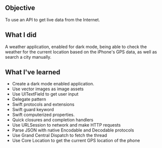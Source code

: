 ## Objective

To use an API to get live data from the Internet. 

## What I did

A weather application, enabled for dark mode, being able to check the weather for the current location based on the iPhone's GPS data, as well as search a city manually. 

## What I've learned

* Create a dark mode enabled application.
* Use vector images as image assets
* Use UITextField to get user input 
* Delegate pattern
* Swift protocols and extensions 
* Swift guard keyword 
* Swift computerized properties.
* Quick closures and completion handlers
* Use URLSession to network and make HTTP requests
* Parse JSON with native Encodable and Decodable protocols 
* Use Grand Central Dispatch to fetch the thread
* Use Core Location to get the current GPS location of the phone 
